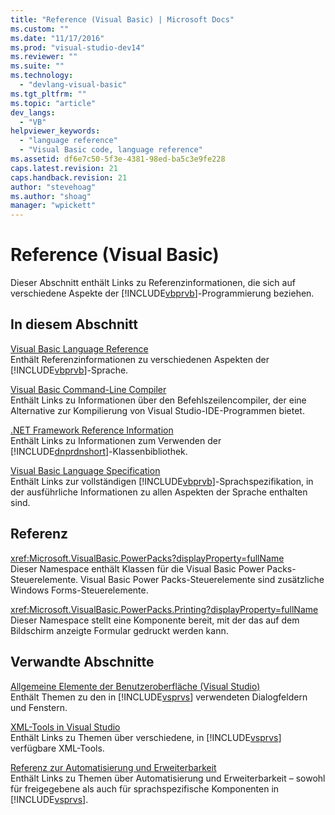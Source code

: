 ```yaml
---
title: "Reference (Visual Basic) | Microsoft Docs"
ms.custom: ""
ms.date: "11/17/2016"
ms.prod: "visual-studio-dev14"
ms.reviewer: ""
ms.suite: ""
ms.technology: 
  - "devlang-visual-basic"
ms.tgt_pltfrm: ""
ms.topic: "article"
dev_langs: 
  - "VB"
helpviewer_keywords: 
  - "language reference"
  - "Visual Basic code, language reference"
ms.assetid: df6e7c50-5f3e-4381-98ed-ba5c3e9fe228
caps.latest.revision: 21
caps.handback.revision: 21
author: "stevehoag"
ms.author: "shoag"
manager: "wpickett"
---
```

# Reference (Visual Basic)
Dieser Abschnitt enthält Links zu Referenzinformationen, die sich auf verschiedene Aspekte der [!INCLUDE[vbprvb](../../csharp/programming-guide/concepts/linq/includes/vbprvb_md.md)]\-Programmierung beziehen.  
  
## In diesem Abschnitt  
 [Visual Basic Language Reference](../../visual-basic/language-reference/index.md)  
 Enthält Referenzinformationen zu verschiedenen Aspekten der [!INCLUDE[vbprvb](../../csharp/programming-guide/concepts/linq/includes/vbprvb_md.md)]\-Sprache.  
  
 [Visual Basic Command\-Line Compiler](../../visual-basic/reference/command-line-compiler/index.md)  
 Enthält Links zu Informationen über den Befehlszeilencompiler, der eine Alternative zur Kompilierung von Visual Studio\-IDE\-Programmen bietet.  
  
 [.NET Framework Reference Information](../../visual-basic/reference/net-framework-reference-information.md)  
 Enthält Links zu Informationen zum Verwenden der [!INCLUDE[dnprdnshort](../../csharp/getting-started/includes/dnprdnshort_md.md)]\-Klassenbibliothek.  
  
 [Visual Basic Language Specification](../../visual-basic/reference/language-specification.md)  
 Enthält Links zur vollständigen [!INCLUDE[vbprvb](../../csharp/programming-guide/concepts/linq/includes/vbprvb_md.md)]\-Sprachspezifikation, in der ausführliche Informationen zu allen Aspekten der Sprache enthalten sind.  
  
## Referenz  
 <xref:Microsoft.VisualBasic.PowerPacks?displayProperty=fullName>  
 Dieser Namespace enthält Klassen für die Visual Basic Power Packs\-Steuerelemente.  Visual Basic Power Packs\-Steuerelemente sind zusätzliche Windows Forms\-Steuerelemente.  
  
 <xref:Microsoft.VisualBasic.PowerPacks.Printing?displayProperty=fullName>  
 Dieser Namespace stellt eine Komponente bereit, mit der das auf dem Bildschirm anzeigte Formular gedruckt werden kann.  
  
## Verwandte Abschnitte  
 [Allgemeine Elemente der Benutzeroberfläche \(Visual Studio\)](/visual-studio/ide/reference/general-user-interface-elements-visual-studio)  
 Enthält Themen zu den in [!INCLUDE[vsprvs](../../csharp/includes/vsprvs_md.md)] verwendeten Dialogfeldern und Fenstern.  
  
 [XML\-Tools in Visual Studio](/visual-studio/xml-tools/xml-tools-in-visual-studio)  
 Enthält Links zu Themen über verschiedene, in [!INCLUDE[vsprvs](../../csharp/includes/vsprvs_md.md)] verfügbare XML\-Tools.  
  
 [Referenz zur Automatisierung und Erweiterbarkeit](../Topic/Automation%20and%20Extensibility%20Reference.md)  
 Enthält Links zu Themen über Automatisierung und Erweiterbarkeit – sowohl für freigegebene als auch für sprachspezifische Komponenten in [!INCLUDE[vsprvs](../../csharp/includes/vsprvs_md.md)].